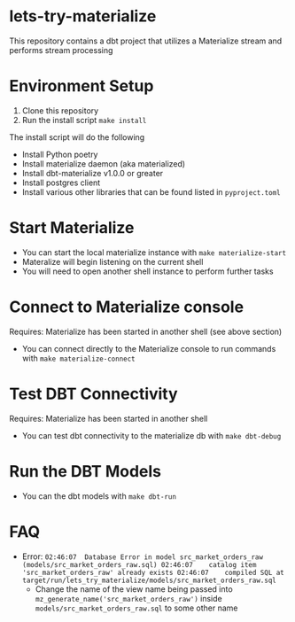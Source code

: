 # lets-try-materialize
This repository contains a dbt project that utilizes a Materialize stream and performs stream processing


# Environment Setup

 1. Clone this repository
 2. Run the install script `make install`

The install script will do the following
 - Install Python poetry
 - Install materialize daemon (aka materialized)
 - Install dbt-materialize v1.0.0 or greater
 - Install postgres client
 - Install various other libraries that can be found listed in `pyproject.toml`

# Start Materialize

 - You can start the local materialize instance with `make materialize-start`
 - Materalize will begin listening on the current shell
 - You will need to open another shell instance to perform further tasks

# Connect to Materialize console
Requires: Materialize has been started in another shell (see above section)
 - You can connect directly to the Materialize console to run commands with `make materialize-connect`

# Test DBT Connectivity
Requires: Materialize has been started in another shell
 - You can test dbt connectivity to the materialize db with `make dbt-debug`

# Run the DBT Models

 - You can the dbt models with `make dbt-run`


# FAQ

 - Error: ```
            02:46:07  Database Error in model src_market_orders_raw (models/src_market_orders_raw.sql)
            02:46:07    catalog item 'src_market_orders_raw' already exists
            02:46:07    compiled SQL at target/run/lets_try_materialize/models/src_market_orders_raw.sql
        ```
   - Change the name of the view name being passed into `mz_generate_name('src_market_orders_raw')` inside `models/src_market_orders_raw.sql` to some other name